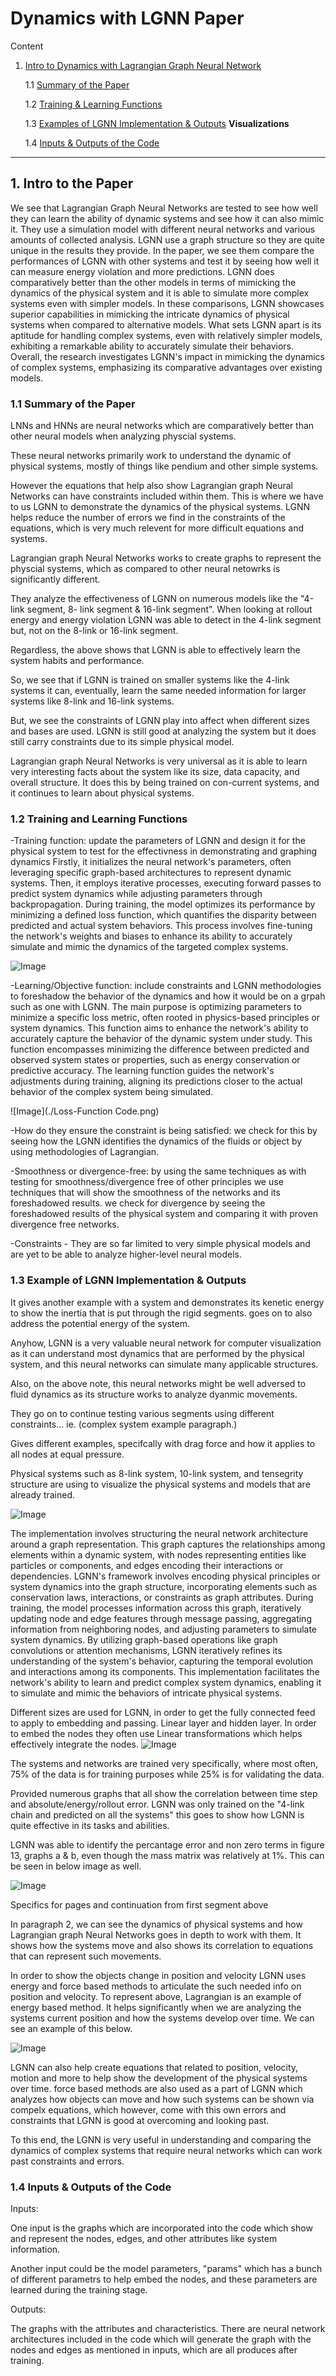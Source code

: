# Dynamics with LGNN Paper

Content

1. [Intro to Dynamics with Lagrangian Graph Neural Network](#1-intro-to-the-paper)

    1.1 [Summary of the Paper]()
 
    1.2 [Training & Learning Functions]()
  
    1.3 [Examples of LGNN Implementation & Outputs]() **Visualizations**
  
    1.4 [Inputs & Outputs of the Code]()
  
-----

## 1. Intro to the Paper

We see that Lagrangian Graph Neural Networks are tested to see how well 
they can learn the ability of dynamic systems and see how it can also mimic it. They 
use a simulation model with different neural networks and various amounts of collected analysis. 
LGNN use a graph structure so they are quite unique in the results they provide. 
In the paper, we see them compare the performances of LGNN with other systems and test it by seeing how well it 
can measure energy violation and more predictions. LGNN does comparatively better 
than the other models in terms of mimicking 
the dynamics of the physical system and it is able to simulate more complex systems 
even with simpler models. 
In these comparisons, LGNN showcases superior capabilities in mimicking the intricate 
dynamics of physical systems when compared to alternative models. What sets LGNN apart is its aptitude for handling complex systems, even with relatively simpler models, exhibiting a remarkable ability to accurately simulate their behaviors. Overall, the research investigates LGNN's impact in mimicking the dynamics of complex systems, emphasizing its comparative advantages over existing models.


### 1.1 Summary of the Paper

LNNs and HNNs are neural networks which are comparatively better than other neural models when analyzing physcial systems.

These neural networks primarily work to understand the dynamic of physical systems, mostly of things like pendium and other simple systems.

However the equations that help also show Lagrangian graph Neural Networks can have constraints included within them. This is where we have to us LGNN to demonstrate the dynamics of the physical systems. LGNN helps reduce the number of errors we find in the constraints of the equations, which is very much relevent for more difficult equations and systems.

Lagrangian graph Neural Networks works to create graphs to represent the physcial systems, which as compared to other neural netowrks is significantly different.

They analyze the effectiveness of LGNN on numerous models like the "4-link segment, 8- link segment & 16-link segment". When looking at rollout energy and energy violation LGNN was able to detect in the 4-link segment but, not on the 8-link or 16-link segment. 

Regardless, the above shows that LGNN is able to effectively learn the system habits and performance.

So, we see that if LGNN is trained on smaller systems like the 4-link systems it can, eventually, learn the same needed information for larger systems like 8-link and 16-link systems.

But, we see the constraints of LGNN play into affect when different sizes and bases are used. LGNN is still good at analyzing the system but it does still carry constraints due to its simple physical model.

Lagrangian graph Neural Networks is very universal as it is able to learn very interesting facts about the system like its size, data capacity, and overall structure. It does this by being trained on con-current systems, and it continues to learn about physical systems.


### 1.2 Training and Learning Functions

-Training function: update the parameters of LGNN and design it for the physical system to test for the effectivness in demonstrating and graphing dynamics
Firstly, it initializes the neural network's parameters, often leveraging specific graph-based architectures to represent dynamic systems. Then, it employs iterative processes, executing forward passes to predict system dynamics while adjusting parameters through backpropagation.
During training, the model optimizes its performance by minimizing a defined loss function, which quantifies the disparity between predicted and actual system behaviors. This process involves fine-tuning the network's weights and biases to enhance its ability to accurately simulate and mimic the dynamics of the targeted complex systems.

![Image](objective_function.png)

-Learning/Objective function: include constraints and LGNN methodologies to foreshadow the behavior of the dynamics and how it would be on a grpah such as one with LGNN. 
The main purpose is optimizing parameters to minimize a specific loss metric, often rooted in physics-based principles or system dynamics. This function aims to enhance the network's ability to accurately capture the behavior of the dynamic system under study.
This function encompasses minimizing the difference between predicted and observed system states or properties, such as energy conservation or predictive accuracy. The learning function guides the network's adjustments during training, aligning its predictions closer to the actual behavior of the complex system being simulated.

![Image](./Loss-Function Code.png)

-How do they ensure the constraint is being satisfied: we check for this by seeing how the LGNN identifies the dynamics of the fluids or object by using methodologies of Lagrangian. 

-Smoothness or divergence-free: by using the same techniques as with testing for smoothness/divergence free of other principles we use techniques that will show the smoothness of the networks and its foreshadowed results. we check for divergence by seeing the foreshadowed results of the physical system and comparing it with proven divergence free networks. 

-Constraints - They are so far limited to very simple physical models and are yet to be able to analyze higher-level neural models.


### 1.3 Example of LGNN Implementation & Outputs

It gives another example with a system and demonstrates its kenetic energy  to show the inertia that is put through the rigid segments. goes on to also address the potential energy of the system.

Anyhow, LGNN is a very valuable neural network for computer visualization as it can understand most dynamics that are performed by the physical system, and this neural networks can simulate many applicable structures.

Also, on the above note, this neural networks might be well adversed to fluid dynamics as its structure works to analyze dyanmic movements.

They go on to continue testing various segments using different constraints... ie. (complex system example paragraph.)

Gives different examples, specifcally with drag force and how it applies to all nodes at equal pressure.

Physical systems such as 8-link system, 10-link system, and tensegrity structure are using to visualize the physical systems and models that are already trained.

![Image](./Physical-system-simulation-results.png)

The implementation involves structuring the neural network architecture around a graph representation. This graph captures the relationships among elements within a dynamic system, with nodes representing entities like particles or components, and edges encoding their interactions or dependencies.
LGNN's framework involves encoding physical principles or system dynamics into the graph structure, incorporating elements such as 
conservation laws, interactions, or constraints as graph attributes. During training, the model processes information across this graph, 
iteratively updating node and edge features through message passing, aggregating information from neighboring nodes, and adjusting parameters to simulate system dynamics.
By utilizing graph-based operations like graph convolutions or attention mechanisms, LGNN iteratively refines its understanding of 
the system's behavior, capturing the temporal evolution and interactions among its components. This implementation facilitates the 
network's ability to learn and predict complex system dynamics, enabling it to simulate and mimic the behaviors of intricate physical 
systems.

Different sizes are used for LGNN, in order to get the fully connected feed to apply to embedding and passing. Linear layer and hidden layer. In order to embed the nodes they often use Linear transformations which helps effectively integrate the nodes. 
![Image](./predictions-with-LGNN.png)

The systems and networks are trained very specifically, where most often, 75% of the data is for training purposes while 25% is for 
validating the data. 

Provided numerous graphs that all show the correlation between time step and absolute/energy/rollout error. LGNN was only trained on 
the "4-link chain and predicted on all the systems" this goes to show how LGNN is quite effective in its tasks and abilities. 

LGNN was able to identify the percantage error and non zero terms in figure 13, graphs a & b, even though the mass matrix was relatively at 1%. 
This can be seen in below image as well.

![Image](./mass-matrix-and-node-connection.png)

Specifics for pages and continuation from first segment above

In paragraph 2, we can see the dynamics of physical systems and how Lagrangian graph Neural Networks goes in depth to work with them. 
It shows how the systems move and also shows its correlation to equations that can represent such movements.

In order to show the objects change in position and velocity LGNN uses energy and force based methods to articulate the such needed 
info on position and velocity. To represent above, Lagrangian is an example of energy based method. It helps significantly when we are analyzing the systems current position and how the systems develop over time. 
We can see an example of this below. 

![Image](./energy-testing-with-graphs.png)

LGNN can also help create equations that related to position, velocity, motion and more to help show the development of the
physical systems over time.
force based methods are also used as a part of LGNN which analyzes how objects can move and how such systems can be shown via 
compelx equations, which however, come with this own errors and constraints that LGNN is good at overcoming and looking past.

To this end, the LGNN is very useful in understanding and comparing the dynamics of complex systems that require neural networks 
which can work past constraints and errors. 

### 1.4 Inputs & Outputs of the Code

Inputs:

One input is the graphs which are incorporated into the code which show and represent the nodes, edges, and other attributes like system information. 

Another input could be the model parameters, "params" which has a bunch of different parametrs to help embed the nodes, and these parameters are learned during the training stage. 

Outputs:

The graphs with the attributes and characteristics. There are neural network architectures included in the code which will generate the graph with the nodes and edges as mentioned in inputs, which are all produces after training. 
